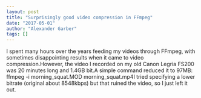 ```yaml
---
layout: post
title: "Surprisingly good video compression in FFmpeg"
date: "2017-05-01"
author: "Alexander Garber"
tags: []
---
```


I spent many hours over the years feeding my videos through FFmpeg, with sometimes disappointing results when it came to video compression.However, the video I recorded on my old Canon Legria FS200 was 20 minutes long and 1.4GB bit.A simple command reduced it to 97MB: ffmpeg -i morning_squat.MOD morning_squat.mp4I tried specifying a lower bitrate (original about 8548kbps) but that ruined the video, so I just left it out.